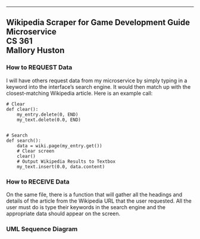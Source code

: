 -----------------------------------------------------
Wikipedia Scraper for Game Development Guide Microservice<br>
CS 361<br>
Mallory Huston<br>
-----------------------------------------------------

### How to REQUEST Data
I will have others request data from my microservice by simply typing in a keyword into the interface’s search engine. It would then match up with the closest-matching Wikipedia article. Here is an example call:

```
# Clear
def clear():
    my_entry.delete(0, END)
    my_text.delete(0.0, END)


# Search
def search():
    data = wiki.page(my_entry.get())
    # Clear screen
    clear()
    # Output Wikipedia Results to Textbox
    my_text.insert(0.0, data.content)
```


### How to RECEIVE Data
On the same file, there is a function that will gather all the headings and details of the article from the Wikipedia URL that the user requested. All the user must do is type their keywords in the search engine and the appropriate data should appear on the screen.

### UML Sequence Diagram

